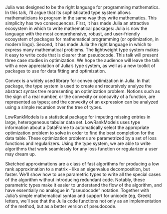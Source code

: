 Julia was designed to be the right language for programming mathematics. In this talk, I’ll argue that its sophisticated type system allows mathematicians to program in the same way they write mathematics. This simplicity has two consequences. First, it has made Julia an attractive ecosystem in which to write mathematical packages: Julia is now the language with the most comprehensive, robust, and user-friendly ecosystem of packages for mathematical programming (or optimization, in modern lingo). Second, it has made Julia the right language in which to express many mathematical problems. The lightweight type system makes it easy to write code that is clearer than pseudocode. This talk will present three case studies in optimization. We hope the audience will leave the talk with a new appreciation of Julia’s type system, as well as a new toolkit of packages to use for data fitting and optimization.

Convex is a widely used library for convex optimization in Julia. In that package, the type system is used to create and recursively analyze the abstract syntax tree representing an optimization problem. Notions such as the sign of a real number, or the convexity or concavity of a function, are represented as types; and the convexity of an expression can be analyzed using a simple recursion over the tree of types.

LowRankModels is a statistical package for imputing missing entries in large, heterogeneous tabular data set. LowRankModels uses type information about a DataFrame to automatically select the appropriate optimization problem to solve in order to find the best completion for the data table. These optimization problems are parametrized by a set of loss functions and regularizers. Using the type system, we are able to write algorithms that work seamlessly for any loss function or regularizer a user may dream up.

Sketched approximations are a class of fast algorithms for producing a low rank approximation to a matrix - like an eigenvalue decomposition, but faster. We’ll show how to use parametric types to write all the special cases of the algorithm without introducing redundant code. Notably, these parametric types make it easier to understand the flow of the algorithm, and have essentially no analogue in “pseudocode” notation. Together with Julia’s simple mathematical syntax and support for unicode (eg, Greek) letters, we’ll see that the Julia code functions not only as an implementation of the method, but as a better version of pseudocode.
